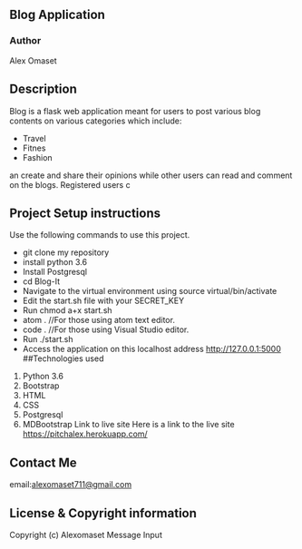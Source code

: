 ## Blog Application
### Author
Alex Omaset
## Description
Blog is a flask web application meant for users to post various blog contents on various categories which include:


* Travel
* Fitnes
* Fashion

an create and share their opinions while other users can read and comment on the blogs.
Registered users c

## Project Setup instructions
Use the following commands to use this project.

* git clone my repository
* install python 3.6
* Install Postgresql
* cd Blog-It
* Navigate to the virtual environment using source virtual/bin/activate
* Edit the start.sh file with your SECRET_KEY
* Run chmod a+x start.sh
* atom . //For those using atom text editor.
* code . //For those using Visual Studio editor.
* Run ./start.sh
* Access the application on this localhost address http://127.0.0.1:5000
##Technologies used

1. Python 3.6
2. Bootstrap
3. HTML
4. CSS
5. Postgresql
6. MDBootstrap
Link to live site
Here is a link to the live site https://pitchalex.herokuapp.com/

## Contact Me
email:alexomaset711@gmail.com

## License & Copyright information
Copyright (c) Alexomaset
Message Input


